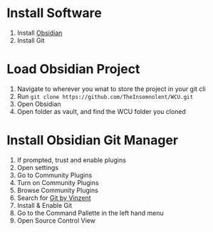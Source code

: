 # Install Software

1. Install [Obsidian](https://obsidian.md/)
2. Install Git

# Load Obsidian Project

1. Navigate to wherever you wnat to store the project in your git cli
2. Run `git clone https://github.com/TheInsomnolent/WCU.git`
3. Open Obsidian
4. Open folder as vault, and find the WCU folder you cloned

# Install Obsidian Git Manager

1. If prompted, trust and enable plugins
2. Open settings
3. Go to Community Plugins
4. Turn on Community Plugins
5. Browse Community Plugins
6. Search for [Git by Vinzent](obsidian://show-plugin?id=obsidian-git)
7. Install & Enable Git
8. Go to the Command Pallette in the left hand menu
9. Open Source Control View
